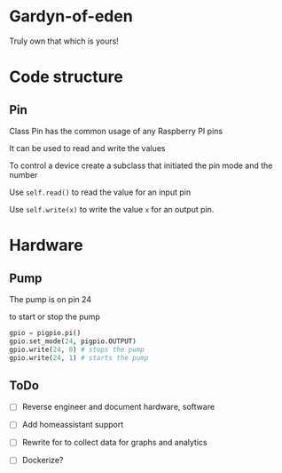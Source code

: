 # Gardyn-of-eden
Truly own that which is yours!

# Code structure

## Pin

Class Pin has the common usage of any Raspberry PI pins

It can be used to read and write the values

To control a device create a subclass that initiated the pin mode and the number

Use `self.read()` to read the value for an input pin

Use `self.write(x)` to write the value `x` for an output pin.

# Hardware

## Pump

The pump is on pin 24

to start or stop the pump
```python
gpio = pigpio.pi()
gpio.set_mode(24, pigpio.OUTPUT)
gpio.write(24, 0) # stops the pump
gpio.write(24, 1) # starts the pump
```

## ToDo
- [ ] Reverse engineer and document hardware, software
- [ ] Add homeassistant support
- [ ] Rewrite for to collect data for graphs and analytics
- [ ] Dockerize?




